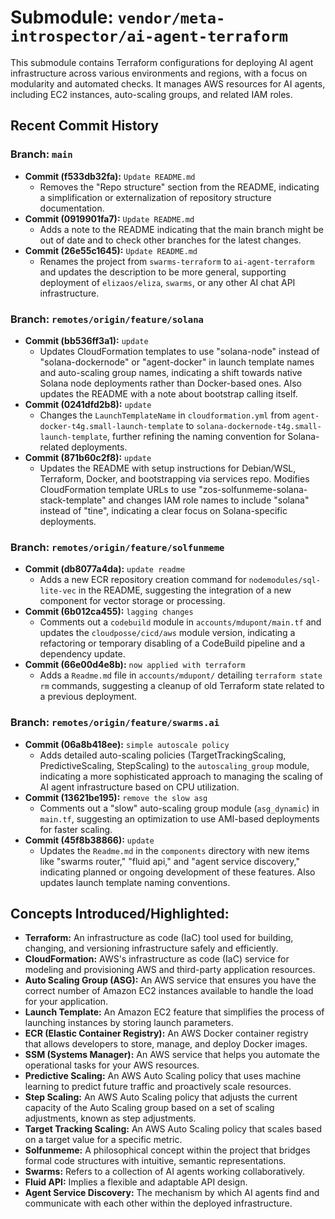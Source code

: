 # Submodule: `vendor/meta-introspector/ai-agent-terraform`

This submodule contains Terraform configurations for deploying AI agent infrastructure across various environments and regions, with a focus on modularity and automated checks. It manages AWS resources for AI agents, including EC2 instances, auto-scaling groups, and related IAM roles.

## Recent Commit History

### Branch: `main`
*   **Commit (f533db32fa):** `Update README.md`
    *   Removes the "Repo structure" section from the README, indicating a simplification or externalization of repository structure documentation.
*   **Commit (0919901fa7):** `Update README.md`
    *   Adds a note to the README indicating that the main branch might be out of date and to check other branches for the latest changes.
*   **Commit (26e55c1645):** `Update README.md`
    *   Renames the project from `swarms-terraform` to `ai-agent-terraform` and updates the description to be more general, supporting deployment of `elizaos/eliza`, `swarms`, or any other AI chat API infrastructure.

### Branch: `remotes/origin/feature/solana`
*   **Commit (bb536ff3a1):** `update`
    *   Updates CloudFormation templates to use "solana-node" instead of "solana-dockernode" or "agent-docker" in launch template names and auto-scaling group names, indicating a shift towards native Solana node deployments rather than Docker-based ones. Also updates the README with a note about bootstrap calling itself.
*   **Commit (0241dfd2b8):** `update`
    *   Changes the `LaunchTemplateName` in `cloudformation.yml` from `agent-docker-t4g.small-launch-template` to `solana-dockernode-t4g.small-launch-template`, further refining the naming convention for Solana-related deployments.
*   **Commit (871b60c2f8):** `update`
    *   Updates the README with setup instructions for Debian/WSL, Terraform, Docker, and bootstrapping via services repo. Modifies CloudFormation template URLs to use "zos-solfunmeme-solana-stack-template" and changes IAM role names to include "solana" instead of "tine", indicating a clear focus on Solana-specific deployments.

### Branch: `remotes/origin/feature/solfunmeme`
*   **Commit (db8077a4da):** `update readme`
    *   Adds a new ECR repository creation command for `nodemodules/sql-lite-vec` in the README, suggesting the integration of a new component for vector storage or processing.
*   **Commit (6b012ca455):** `lagging changes`
    *   Comments out a `codebuild` module in `accounts/mdupont/main.tf` and updates the `cloudposse/cicd/aws` module version, indicating a refactoring or temporary disabling of a CodeBuild pipeline and a dependency update.
*   **Commit (66e00d4e8b):** `now applied with terraform`
    *   Adds a `Readme.md` file in `accounts/mdupont/` detailing `terraform state rm` commands, suggesting a cleanup of old Terraform state related to a previous deployment.

### Branch: `remotes/origin/feature/swarms.ai`
*   **Commit (06a8b418ee):** `simple autoscale policy`
    *   Adds detailed auto-scaling policies (TargetTrackingScaling, PredictiveScaling, StepScaling) to the `autoscaling_group` module, indicating a more sophisticated approach to managing the scaling of AI agent infrastructure based on CPU utilization.
*   **Commit (13621be195):** `remove the slow asg`
    *   Comments out a "slow" auto-scaling group module (`asg_dynamic`) in `main.tf`, suggesting an optimization to use AMI-based deployments for faster scaling.
*   **Commit (45f8b38866):** `update`
    *   Updates the `Readme.md` in the `components` directory with new items like "swarms router," "fluid api," and "agent service discovery," indicating planned or ongoing development of these features. Also updates launch template naming conventions.

## Concepts Introduced/Highlighted:
*   **Terraform:** An infrastructure as code (IaC) tool used for building, changing, and versioning infrastructure safely and efficiently.
*   **CloudFormation:** AWS's infrastructure as code (IaC) service for modeling and provisioning AWS and third-party application resources.
*   **Auto Scaling Group (ASG):** An AWS service that ensures you have the correct number of Amazon EC2 instances available to handle the load for your application.
*   **Launch Template:** An Amazon EC2 feature that simplifies the process of launching instances by storing launch parameters.
*   **ECR (Elastic Container Registry):** An AWS Docker container registry that allows developers to store, manage, and deploy Docker images.
*   **SSM (Systems Manager):** An AWS service that helps you automate the operational tasks for your AWS resources.
*   **Predictive Scaling:** An AWS Auto Scaling policy that uses machine learning to predict future traffic and proactively scale resources.
*   **Step Scaling:** An AWS Auto Scaling policy that adjusts the current capacity of the Auto Scaling group based on a set of scaling adjustments, known as step adjustments.
*   **Target Tracking Scaling:** An AWS Auto Scaling policy that scales based on a target value for a specific metric.
*   **Solfunmeme:** A philosophical concept within the project that bridges formal code structures with intuitive, semantic representations.
*   **Swarms:** Refers to a collection of AI agents working collaboratively.
*   **Fluid API:** Implies a flexible and adaptable API design.
*   **Agent Service Discovery:** The mechanism by which AI agents find and communicate with each other within the deployed infrastructure.
